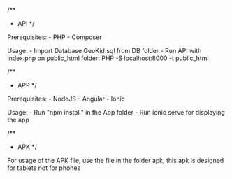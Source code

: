/**
 * API
 */

Prerequisites:
	- PHP
	- Composer

Usage:
	- Import Database GeoKid.sql from DB folder
	- Run API with index.php on public_html folder: PHP -S localhost:8000 -t public_html

/**
 * APP
 */

Prerequisites:
	- NodeJS
	- Angular
	- Ionic

Usage:
	- Run "npm install" in the App folder
	- Run ionic serve for displaying the app


/**
 * APK
 */

For usage of the APK file, use the file in the folder apk, this apk is designed for tablets not for phones